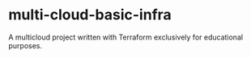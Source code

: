 # multi-cloud-basic-infra
A multicloud project written with Terraform exclusively for educational purposes.
